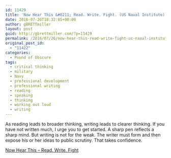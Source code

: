 ```yaml
---
id: 11429
title: 'Now Hear This &#8211; Read. Write. Fight. (US Naval Institute)'
date: 2016-07-26T18:32:05+00:00
author: gBRETTmiller
layout: post
guid: http://gbrettmiller.com/?p=11429
permalink: /2016/07/26/now-hear-this-read-write-fight-us-naval-institute/
original_post_id:
  - "11422"
categories:
  - Pound of Obscure
tags:
  - critical thinking
  - military
  - Navy
  - professional development
  - professional writing
  - reading
  - speaking
  - thinking
  - working out loud
  - writing
---
```

As reading leads to broader thinking, writing leads to clearer thinking. If you have not written much, I urge you to get started. A sharp pen reflects a sharp mind. But writing is not for the weak. The writer must form and then expose his or her ideas to public scrutiny. That takes confidence.

[Now Hear This &#8211; Read. Write. Fight](http://www.usni.org/magazines/proceedings/2016-06/now-hear-read-write-fight)